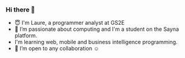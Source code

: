 ### Hi there 👋

- 😇 I'm Laure, a programmer analyst at GS2E 
- 🌱 I’m passionate about computing and I'm a student on the Sayna platform.
- I'm learning web, mobile and business intelligence programming. 
- 👯 I’m open to any collaboration ☺️
  

